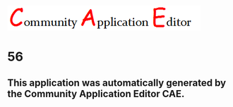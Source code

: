 ![CAE](https://github.com/GHProjectsTest/CAE-Deployment-Temp/blob/master/img/logo.png)  

56
===================


This application was automatically generated by the Community Application Editor CAE.  
---------------
